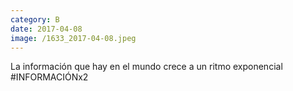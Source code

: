 ```yaml
--- 
category: B 
date: 2017-04-08 
image: /1633_2017-04-08.jpeg 
--- 
```


La información que hay en el mundo crece a un ritmo exponencial #INFORMACIÓNx2